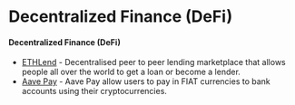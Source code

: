 # Decentralized Finance \(DeFi\)



#### Decentralized Finance \(DeFi\)

* [ETHLend](https://ethlend.io/) - Decentralised peer to peer lending marketplace that allows people all over the world to get a loan or become a lender.
* [Aave Pay](https://pay.aave.com/) - Aave Pay allow users to pay in FIAT currencies to bank accounts using their cryptocurrencies.

